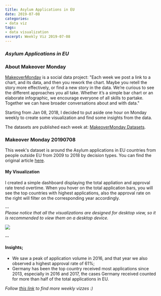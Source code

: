```yaml
---
title: Asylum Applications in EU
date: 2019-07-08
categories:
- data viz
tags:
- data visualization
excerpt: Weekly Viz 2019-07-08
---
```


### *Asylum Applications in EU*


### About Makeover Monday

[MakeoverMonday](http://www.makeovermonday.co.uk/) is a social data project:
"Each week we post a link to a chart, and its data, and then you rework the chart.
Maybe you retell the story more effectively, or find a new story in the data.
We’re curious to see the different approaches you all take. Whether it’s a simple bar chart or an elaborate infographic, we encourage everyone of all skills to partake.
Together we can have broader conversations about and with data."

Starting from Jan 08, 2018, I decided to put aside one hour on Monday weekly to create some visualization and find some insights from the data.

The datasets are published each week at: [MakeoverMonday Datasets](http://www.makeovermonday.co.uk/data/).

### Makeover Monday 20190708

This week's dataset is around the Asylum applications in EU countries from people outside EU from 2009 to 2018 by decision types. You can find the original article [here](https://www.easo.europa.eu/asylum-trends-annual-report-2018). 

#### My Visualization

I created a simple dashboard displaying the total appliation and approval rate trend overtime. When you hover on the total application bars, you will see the top countries with highest applications, also the approval rate on the right will filter on the corresponding year accordingly.  

--  
*Please notice that all the visualizations are designed for desktop view, so it is recommended to view them on a desktop device.*  

<div class='tableauPlaceholder' id='viz1562639727389' style='position: relative'>
<noscript><a href='#'>
  <img alt=' ' src='https:&#47;&#47;public.tableau.com&#47;static&#47;images&#47;Ma&#47;MakeOverMonday20190708&#47;AsylumApplicationsinEU&#47;1_rss.png' style='border: none' />
</a></noscript>
<object class='tableauViz'  style='display:none;'>
  <param name='host_url' value='https%3A%2F%2Fpublic.tableau.com%2F' />
  <param name='embed_code_version' value='3' />
  <param name='site_root' value='' />
  <param name='name' value='MakeOverMonday20190708&#47;AsylumApplicationsinEU' />
  <param name='tabs' value='no' />
  <param name='toolbar' value='yes' />
  <param name='static_image' value='https:&#47;&#47;public.tableau.com&#47;static&#47;images&#47;Ma&#47;MakeOverMonday20190708&#47;AsylumApplicationsinEU&#47;1.png' />
  <param name='animate_transition' value='yes' />
  <param name='display_static_image' value='yes' />
  <param name='display_spinner' value='yes' />
  <param name='display_overlay' value='yes' />
  <param name='display_count' value='yes' />
  <param name='filter' value='publish=yes' />
</object></div>            
<script type='text/javascript'>       
  var divElement = document.getElementById('viz1562639727389');        
  var vizElement = divElement.getElementsByTagName('object')[0];          
  vizElement.style.width='800px';vizElement.style.height='827px';         
  var scriptElement = document.createElement('script');                   
  scriptElement.src = 'https://public.tableau.com/javascripts/api/viz_v1.js'; 
  vizElement.parentNode.insertBefore(scriptElement, vizElement);              
</script>
  
--  

#### Insights;
* We saw a peak of application volume in 2016, and that year we also observed a highest approval rate of 61%;  
* Germany has been the top country received most applications since 2013, especially in 2016 and 2017, the cases Germany received counted for more than half of the total applications in EU.  



*Follow [this link](https://yudong-94.github.io/personal-website/project/MakeOverMonday2019/) to find more weekly vizzes :)*